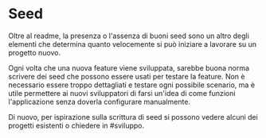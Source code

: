 # Seed

Oltre al readme, la presenza o l'assenza di buoni seed sono un altro degli elementi che determina
quanto velocemente si può iniziare a lavorare su un progetto nuovo.

Ogni volta che una nuova feature viene sviluppata, sarebbe buona norma scrivere dei seed che possono
essere usati per testare la feature. Non è necessario essere troppo dettagliati e testare ogni
possibile scenario, ma è utile permettere ai nuovi sviluppatori di farsi un'idea di come funzioni
l'applicazione senza doverla configurare manualmente.

Di nuovo, per ispirazione sulla scrittura di seed si possono vedere alcuni dei progetti esistenti
o chiedere in #sviluppo. 
